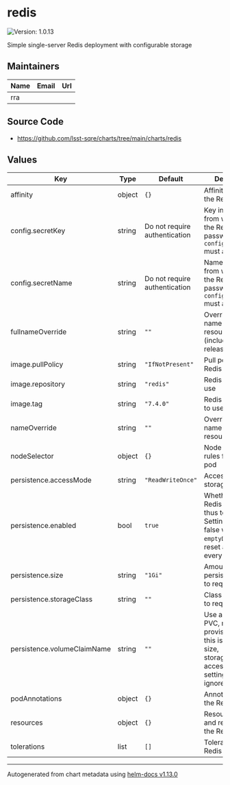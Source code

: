 # redis

![Version: 1.0.13](https://img.shields.io/badge/Version-1.0.13-informational?style=flat-square)

Simple single-server Redis deployment with configurable storage

## Maintainers

| Name | Email | Url |
| ---- | ------ | --- |
| rra |  |  |

## Source Code

* <https://github.com/lsst-sqre/charts/tree/main/charts/redis>

## Values

| Key | Type | Default | Description |
|-----|------|---------|-------------|
| affinity | object | `{}` | Affinity rules for the Redis pod |
| config.secretKey | string | Do not require authentication | Key inside secret from which to get the Redis password. If set, `config.secretName` must also be set. |
| config.secretName | string | Do not require authentication | Name of secret from which to get the Redis password. If set, `config.secretKey` must also be set. |
| fullnameOverride | string | `""` | Override the full name for resources (includes the release name) |
| image.pullPolicy | string | `"IfNotPresent"` | Pull policy for the Redis image |
| image.repository | string | `"redis"` | Redis image to use |
| image.tag | string | `"7.4.0"` | Redis image tag to use |
| nameOverride | string | `""` | Override the base name for resources |
| nodeSelector | object | `{}` | Node selector rules for the Redis pod |
| persistence.accessMode | string | `"ReadWriteOnce"` | Access mode of storage to request |
| persistence.enabled | bool | `true` | Whether to persist Redis storage and thus tokens. Setting this to false will use `emptyDir` and reset all tokens on every restart. |
| persistence.size | string | `"1Gi"` | Amount of persistent storage to request |
| persistence.storageClass | string | `""` | Class of storage to request |
| persistence.volumeClaimName | string | `""` | Use an existing PVC, not dynamic provisioning. If this is set, the size, storageClass, and accessMode settings are ignored. |
| podAnnotations | object | `{}` | Annotations for the Redis pod |
| resources | object | `{}` | Resource limits and requests for the Redis pod |
| tolerations | list | `[]` | Tolerations for the Redis pod |

----------------------------------------------
Autogenerated from chart metadata using [helm-docs v1.13.0](https://github.com/norwoodj/helm-docs/releases/v1.13.0)
